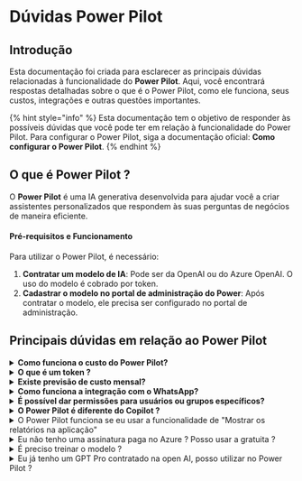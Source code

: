 # Dúvidas Power Pilot

## Introdução

Esta documentação foi criada para esclarecer as principais dúvidas relacionadas à funcionalidade do **Power Pilot**. Aqui, você encontrará respostas detalhadas sobre o que é o Power Pilot, como ele funciona, seus custos, integrações e outras questões importantes.



{% hint style="info" %}
Esta documentação tem o objetivo de responder às possíveis dúvidas que você pode ter em relação à funcionalidade do Power Pilot. Para configurar o Power Pilot, siga a documentação oficial: **Como configurar o Power Pilot**.
{% endhint %}

## O que é Power Pilot ?

O **Power Pilot** é uma IA generativa desenvolvida para ajudar você a criar assistentes personalizados que respondem às suas perguntas de negócios de maneira eficiente.

#### **Pré-requisitos e Funcionamento**

Para utilizar o Power Pilot, é necessário:

1. **Contratar um modelo de IA**: Pode ser da OpenAI ou do Azure OpenAI. O uso do modelo é cobrado por token.
2. **Cadastrar o modelo no portal de administração do Power**: Após contratar o modelo, ele precisa ser configurado no portal de administração.

## Principais dúvidas em relação ao Power Pilot

<details>

<summary><strong>Como funciona o custo do Power Pilot?</strong></summary>

O custo é calculado por tokens:

* **Token de entrada (input)**: As perguntas feitas ao assistente.
* **Token de saída (output)**: As respostas geradas pelo assistente.

Por exemplo, com o modelo **GPT-4o-mini**:

* **Custo de input**: $0,15 de dólares por 1 milhão de tokens.&#x20;
* **Custo de output**: $0,60 dólares  por 1 milhão de tokens.

Você só será cobrado quando atingir 1 milhão de tokens, tornando a funcionalidade acessível e econômica. Além disso, se não houver interação com o assistente, não haverá custo

Preço dos modelos de IA: [https://openai.com/api/pricing/](https://openai.com/api/pricing/)

</details>

<details>

<summary><strong>O que é um token ?</strong></summary>

Os grandes modelos de linguagem processam texto usando **tokens**, que são sequências de caracteres (como palavras ou partes de palavras). Esses modelos aprendem as relações entre tokens e geram respostas baseadas nas sequências.\
\
No site da Open AI, você consegue ter uma demonstração do que é tokens, e uma comparação com caracteres\
\
Tokenizer: [https://platform.openai.com/tokenizer](https://platform.openai.com/tokenizer)



</details>

<details>

<summary><strong>Existe previsão de custo mensal?</strong></summary>

Por ser uma funcionalidade paga por uso, o custo pode variar. No entanto, em testes realizados, 400 perguntas feitas ao assistente resultaram em um custo inferior a 5 dólares.

Além disso, no portal de administração do Power Embedded, há uma auditoria específica para o uso do Power Pilot. Essa funcionalidade é muito útil quando é necessário acompanhar a quantidade de tokens utilizados, estimar os custos e obter uma visão geral sobre o consumo. Com isso, você consegue ter uma estimativa precisa dos custos envolvidos.

</details>

<details>

<summary><strong>Como funciona a integração com o WhatsApp?</strong></summary>

**A integração com o WhatsApp exige:**

* Um modelo de IA contratado.
* Um assistente configurado no portal.

**Custos:**

* **Número padrão**: R$150/mês. Esse é o número do Power Pilot, onde o cliente não pode personalizar a foto ou algumas informações no WhatsApp.
* **Número personalizado**: R$200/mês. Nesse caso, o cliente pode utilizar um número próprio, personalizando a foto e algumas informações do WhatsApp. (Esse número ele não pode ser utilizado em um celular, tem quer ser um número somente para IA)

**Observação:** Você pode utilizar um único número de WhatsApp para gerenciar vários assistentes. Quando um usuário interagir com o Power Pilot no WhatsApp, serão exibidos apenas os assistentes para os quais ele possui permissão.

</details>

<details>

<summary><strong>É possível dar permissões para usuários ou grupos específicos?</strong></summary>

Sim, ao criar um assistente, você pode definir:

* Quem terá acesso (usuários ou grupos específicos).
* Se a funcionalidade estará disponível no WhatsApp ou não para determinados usuários ou grupos

</details>

<details>

<summary><strong>O Power Pilot é diferente do Copilot ?</strong></summary>

Sim, ambas são ferramentas de inteligência artificial porém distintas:

* O **Power Pilot** foi desenvolvido pela equipe do **Power Embedded** com foco em fornecer respostas de negócios a baixo custo. Podendo utilizar essa funcionalidade mesmo na menor capacidade do Fabric, como uma F2.
* O **Copilot**, da Microsoft, está disponível no Power BI para usuários do plano a partir do SKU F64, que tem um custo inicial elevado.

</details>

<details>

<summary>O Power Pilot funciona se eu usar a funcionalidade de "Mostrar os relatórios na aplicação"</summary>

Sim, é possível utilizar a funcionalidade do Power Pilot. No entanto, como o Power Pilot é exibido na barra de navegação do relatório, é necessário configurar o parâmetro **HideNavbar** da API de Identity como **true** (hideNavbar = TRUE) para habilitar essa funcionalidade corretamente.

</details>

<details>

<summary>Eu não tenho uma assinatura paga no Azure ? Posso usar a gratuita ?</summary>

Para utilizar a funcionalidade do **Power Pilot**, é recomendado ter uma assinatura paga no Azure. A assinatura gratuita oferecida pelo Azure tem uma limitação de tokens, geralmente inferior a 10K tokens por minuto, o que é insuficiente para o uso ideal dessa funcionalidade.

A **Power Tuning**, é parceira Microsoft, e pode ajudá-lo a criar sua assinatura no Azure. Nosso time pode configurar essa assinatura para você, permitindo que, a partir dela, você contrate o recurso de IA necessário para utilizar o Power Pilot.

Tornar-se parceiro Microsoft é gratuito. Basta preencher o formulário no link abaixo, e nosso time de Cloud entrará em contato:

\
[**Torne-se parceiro Microsoft**](https://powertuning.com.br/parceria-azure)[\
](https://powertuning.com.br/parceria-azure)

</details>

<details>

<summary>É preciso treinar o modelo ?</summary>

Não é necessário treinar o modelo para utilizar o Power Pilot. Todos os prompts já são configurado internamente via código. Basta seguir as instruções da nossa documentação para configurar o Power Pilot e começar a utilizá-lo imediatamente.\
\
[Documentação Power Piltot](https://docs.powerembedded.com.br/portal-de-administracao/power-pilot-ia)

</details>

<details>

<summary>Eu já tenho um GPT Pro contratado na open AI, posso utilizar no Power Pilot ?</summary>

Não, o GPT Pro é o GPT como serviço. No caso do Power Pilot, é necessário utilizar a API de um modelo de IA. Quando você precisa de uma IA isolada ou personalizada, pode contratar as APIs, e o cliente tem a liberdade de escolher o modelo que deseja usar, como o GPT-4, GPT-4O Mini, entre outros.

</details>

